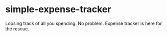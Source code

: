 # simple-expense-tracker
Loosing track of all you spending. No problem. Expense tracker is here for the rescue.
